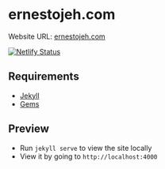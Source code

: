 # ernestojeh.com

Website URL: [ernestojeh.com](http://ernestojeh.com/)

[![Netlify Status](https://api.netlify.com/api/v1/badges/d529299a-9167-4542-8f97-3d7865414510/deploy-status)](https://app.netlify.com/sites/namzo/deploys)

## Requirements
- [Jekyll](https://jekyllrb.com/)
- [Gems](http://rubygems.org/)

## Preview
- Run `jekyll serve` to view the site locally
- View it by going to `http://localhost:4000`
